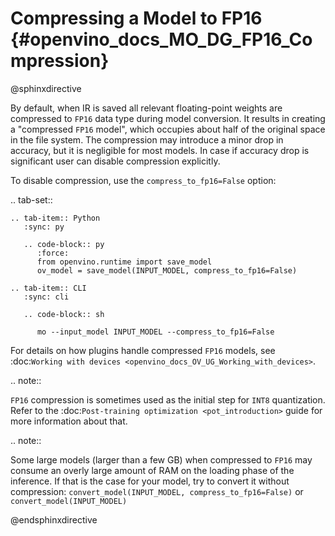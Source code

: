 # Compressing a Model to FP16 {#openvino_docs_MO_DG_FP16_Compression}

@sphinxdirective

By default, when IR is saved all relevant floating-point weights are compressed to ``FP16`` data type during model conversion.
It results in creating a "compressed ``FP16`` model", which occupies about half of 
the original space in the file system. The compression may introduce a minor drop in accuracy,
but it is negligible for most models.
In case if accuracy drop is significant user can disable compression explicitly.

To disable compression, use the ``compress_to_fp16=False`` option:

.. tab-set::

    .. tab-item:: Python
       :sync: py

       .. code-block:: py
          :force:
          from openvino.runtime import save_model
          ov_model = save_model(INPUT_MODEL, compress_to_fp16=False)

    .. tab-item:: CLI
       :sync: cli

       .. code-block:: sh

          mo --input_model INPUT_MODEL --compress_to_fp16=False


For details on how plugins handle compressed ``FP16`` models, see 
:doc:`Working with devices <openvino_docs_OV_UG_Working_with_devices>`.

.. note::

   ``FP16`` compression is sometimes used as the initial step for ``INT8`` quantization. 
   Refer to the :doc:`Post-training optimization <pot_introduction>` guide for more 
   information about that.


.. note::

   Some large models (larger than a few GB) when compressed to ``FP16`` may consume an overly large amount of RAM on the loading
   phase of the inference. If that is the case for your model, try to convert it without compression: 
   ``convert_model(INPUT_MODEL, compress_to_fp16=False)`` or ``convert_model(INPUT_MODEL)``


@endsphinxdirective
